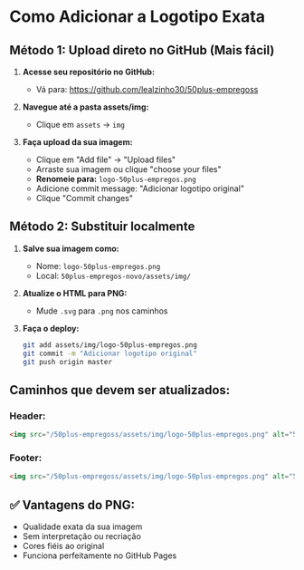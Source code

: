 # Como Adicionar a Logotipo Exata

## Método 1: Upload direto no GitHub (Mais fácil)

1. **Acesse seu repositório no GitHub:**
   - Vá para: https://github.com/lealzinho30/50plus-empregoss

2. **Navegue até a pasta assets/img:**
   - Clique em `assets` → `img`

3. **Faça upload da sua imagem:**
   - Clique em "Add file" → "Upload files"
   - Arraste sua imagem ou clique "choose your files"
   - **Renomeie para:** `logo-50plus-empregos.png`
   - Adicione commit message: "Adicionar logotipo original"
   - Clique "Commit changes"

## Método 2: Substituir localmente

1. **Salve sua imagem como:**
   - Nome: `logo-50plus-empregos.png`
   - Local: `50plus-empregos-novo/assets/img/`

2. **Atualize o HTML para PNG:**
   - Mude `.svg` para `.png` nos caminhos

3. **Faça o deploy:**
   ```bash
   git add assets/img/logo-50plus-empregos.png
   git commit -m "Adicionar logotipo original"
   git push origin master
   ```

## Caminhos que devem ser atualizados:

### Header:
```html
<img src="/50plus-empregoss/assets/img/logo-50plus-empregos.png" alt="50+ Empregos" class="nav-logo-img" width="160" height="48">
```

### Footer:
```html
<img src="/50plus-empregoss/assets/img/logo-50plus-empregos.png" alt="50+ Empregos" class="footer-logo-img" width="160" height="48">
```

## ✅ Vantagens do PNG:
- Qualidade exata da sua imagem
- Sem interpretação ou recriação
- Cores fiéis ao original
- Funciona perfeitamente no GitHub Pages


